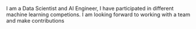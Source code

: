 I am a Data Scientist and AI Engineer, I have participated in different machine learning competions. I am looking forward to working with a team and make contributions
